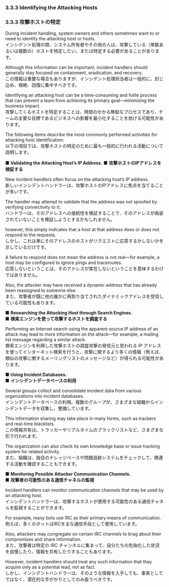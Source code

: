 ### 3.3.3 Identifying the Attacking Hosts
### 3.3.3 攻撃ホストの特定

During incident handling, system owners and others sometimes want to or need to identify the attacking host or hosts.  
インシデント処理の間、システム所有者やその他の人は、攻撃している（単数あるいは複数の）ホストを特定したい、または特定する必要があることがあります。 

Although this information can be important, incident handlers should generally stay focused on containment, eradication, and recovery.  
この情報は重要な場合もありますが、インシデント処理担当者は一般的に、封じ込め、根絶、回復に集中すべきです。 

Identifying an attacking host can be a time-consuming and futile process that can prevent a team from achieving its primary goal—minimizing the business impact.  
攻撃してくるホストを特定することは、時間のかかる無駄なプロセスであり、チームの主要な目標であるビジネスへの影響を最小化することを妨げる可能性があります。 

The following items describe the most commonly performed activities for attacking host identification:  
以下の項目では、攻撃ホストの特定のために最も一般的に行われる活動について説明します。 

■ **Validating the Attacking Host’s IP Address.**
■ **攻撃ホストのIPアドレスを検証する**  

New incident handlers often focus on the attacking host’s IP address.  
新しいインシデントハンドラーは、攻撃ホストのIPアドレスに焦点を当てることが多いです。 

The handler may attempt to validate that the address was not spoofed by verifying connectivity to it;  
ハンドラーは、そのアドレスへの接続性を検証することで、そのアドレスが偽装されていないことを検証しようとするかもしれません。  
 
however, this simply indicates that a host at that address does or does not respond to the requests.  
しかし、これは単にそのアドレスのホストがリクエストに応答するかしないかを示しているだけです。  
 
A failure to respond does not mean the address is not real—for example, a host may be configured to ignore pings and traceroutes.  
応答しないということは、そのアドレスが実在しないということを意味するわけではありません。  
 
Also, the attacker may have received a dynamic address that has already been reassigned to someone else.  
また、攻撃者が既に他の誰かに再割り当てされたダイナミックアドレスを受信している可能性もあります。 


■ **Researching the Attacking Host through Search Engines.**  
■ **検索エンジンを使って攻撃するホストを調査する**  

Performing an Internet search using the apparent source IP address of an attack may lead to more information on the attack—for example, a mailing list message regarding a similar attack.  
検索エンジンを利用した攻撃ホストの調査攻撃の発信元と思われる IP アドレスを使ってインターネット検索を行うと、攻撃に関するより多くの情報（例えば、類似の攻撃に関するメーリングリストのメッセージなど）が得られる可能性があります。


■ **Using Incident Databases.**  
■ **インシデントデータベースの利用**  

Several groups collect and consolidate incident data from various organizations into incident databases.  
インシデントデータベースの利用。複数のグループが、さまざまな組織からインシデントデータを収集し、整備しています。

This information sharing may take place in many forms, such as trackers and real-time blacklists.  
この情報共有は、トラッカーやリアルタイムのブラックリストなど、さまざまな形で行われます。  
 
The organization can also check its own knowledge base or issue tracking system for related activity.  
また、組織は、独自のナレッジベースや問題追跡システムをチェックして、関連する活動を確認することもできます。 


■ **Monitoring Possible Attacker Communication Channels.**  
■ **攻撃者の可能性のある通信チャネルの監視**  
 
Incident handlers can monitor communication channels that may be used by an attacking host.  
インシデントハンドラーは、攻撃するホストが使用する可能性のある通信チャネルを監視することができます。

For example, many bots use IRC as their primary means of communication.  
例えば、多くのボットはIRCを主な通信手段として使用しています。

Also, attackers may congregate on certain IRC channels to brag about their compromises and share information.  
また、攻撃者は特定の IRC チャンネルに集まって、自分たちの危殆化した状況を自慢したり、情報を共有したりすることもあります。

However, incident handlers should treat any such information that they acquire only as a potential lead, not as fact.  
しかし、インシデントハンドラーは、そのような情報を入手しても、事実としてではなく、潜在的な手がかりとしてのみ扱うべきです。 